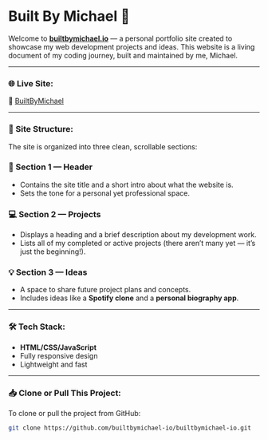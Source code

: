 # Built By Michael 🔨

Welcome to **[builtbymichael.io](https://builtbymichael.io)** — a personal portfolio site created to showcase my web development projects and ideas. This website is a living document of my coding journey, built and maintained by me, Michael.

---

### 🌐 Live Site:

🔗 [BuiltByMichael](https://builtbymichael.io)

---

### 📂 Site Structure:

The site is organized into three clean, scrollable sections:

### 🧭 Section 1 — Header
- Contains the site title and a short intro about what the website is.
- Sets the tone for a personal yet professional space.

### 💻 Section 2 — Projects
- Displays a heading and a brief description about my development work.
- Lists all of my completed or active projects (there aren’t many yet — it’s just the beginning!).

### 💡 Section 3 — Ideas
- A space to share future project plans and concepts.
- Includes ideas like a **Spotify clone** and a **personal biography app**.

---

### 🛠️ Tech Stack:

- **HTML/CSS/JavaScript**
- Fully responsive design
- Lightweight and fast

---

### 📥 Clone or Pull This Project:

To clone or pull the project from GitHub:

```bash
git clone https://github.com/builtbymichael-io/builtbymichael-io.git